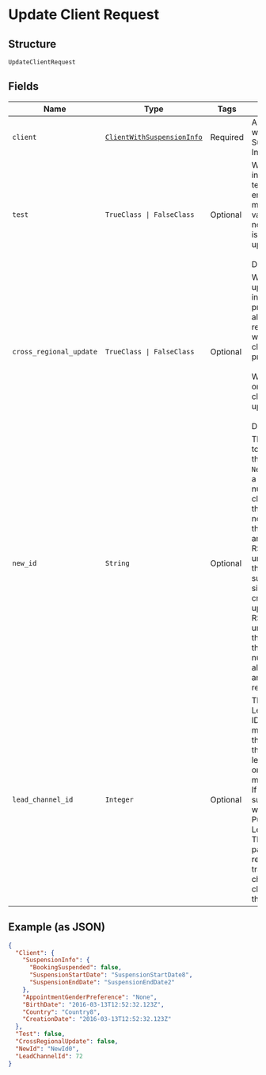 
# Update Client Request

## Structure

`UpdateClientRequest`

## Fields

| Name | Type | Tags | Description |
|  --- | --- | --- | --- |
| `client` | [`ClientWithSuspensionInfo`](../../doc/models/client-with-suspension-info.md) | Required | A Client DTO with Suspension Informatoin |
| `test` | `TrueClass \| FalseClass` | Optional | When `true`, indicates that test mode is enabled. The method is validated, but no client data is added or updated.<br /><br>Default: **false** |
| `cross_regional_update` | `TrueClass \| FalseClass` | Optional | When `true`, the updated information is propagated to all of the region’s sites where the client has a profile.<br /><br>When `false`, only the local client is updated.<br /><br>Default: **true** |
| `new_id` | `String` | Optional | The new RSSID to be used for the client. Use `NewId` to assign a specific number to be a client’s ID. If that number is not available, the call returns an error. This RSSID must be unique within the subscriber’s site. If this is a cross-regional update, the RSSID must be unique across the region. If the requested number is already in use, an error is returned. |
| `lead_channel_id` | `Integer` | Optional | The ID of the Lead Channel ID from lead management. If this is supplied then it will map lead channel on the lead management.<br>If this is not supplied then it will have Publicapi LeadChannelId.<br>This parameters required to track the lead channel if new client added to the location. |

## Example (as JSON)

```json
{
  "Client": {
    "SuspensionInfo": {
      "BookingSuspended": false,
      "SuspensionStartDate": "SuspensionStartDate8",
      "SuspensionEndDate": "SuspensionEndDate2"
    },
    "AppointmentGenderPreference": "None",
    "BirthDate": "2016-03-13T12:52:32.123Z",
    "Country": "Country8",
    "CreationDate": "2016-03-13T12:52:32.123Z"
  },
  "Test": false,
  "CrossRegionalUpdate": false,
  "NewId": "NewId0",
  "LeadChannelId": 72
}
```

